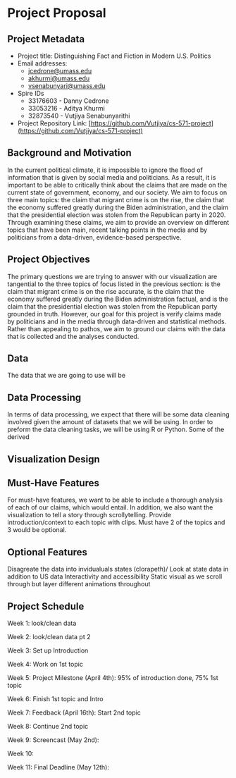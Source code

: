 # Project Proposal

## Project Metadata

- Project title: Distinguishing Fact and Fiction in Modern U.S. Politics
- Email addresses:
  - jcedrone@umass.edu
  - akhurmi@umass.edu
  - vsenabunyari@umass.edu
- Spire IDs
  - 33176603 - Danny Cedrone
  - 33053216 - Aditya Khurmi
  - 32873540 - Vutjiya Senabunyarithi
- Project Repository Link: [https://github.com/Vutjiya/cs-571-project](https://github.com/Vutjiya/cs-571-project)

## Background and Motivation

In the current political climate, it is impossible to ignore the flood of information that is given by social media and politicians. As a result, it is important to be able to critically think about the claims that are made on the current state of government, economy, and our society. We aim to focus on three main topics: the claim that migrant crime is on the rise, the claim that the economy suffered greatly during the Biden administration, and the claim that the presidential election was stolen from the Republican party in 2020. Through examining these claims, we aim to provide an overview on different topics that have been main, recent talking points in the media and by politicians from a data-driven, evidence-based perspective.

## Project Objectives

The primary questions we are trying to answer with our visualization are tangential to the three topics of focus listed in the previous section: is the claim that migrant crime is on the rise accurate, is the claim that the economy suffered greatly during the Biden administration factual, and is the claim that the presidential election was stolen from the Republican party grounded in truth. However, our goal for this project is verify claims made by politicians and in the media through data-driven and statistical methods. Rather than appealing to pathos, we aim to ground our claims with the data that is collected and the analyses conducted.

## Data

The data that we are going to use will be 

## Data Processing

In terms of data processing, we expect that there will be some data cleaning involved given the amount of datasets that we will be using. In order to preform the data cleaning tasks, we will be using R or Python. Some of the derived

## Visualization Design

## Must-Have Features

For must-have features, we want to be able to include a thorough analysis of each of our claims, which would entail. In addition, we also want the visualization to tell a story through scrollytelling. Provide introduction/context to each topic with clips. Must have 2 of the topics and 3 would be optional. 

## Optional Features

Disagreate the data into invidualuals states (clorapeth)/ Look at state data in addition to US data
Interactivity and accessibility
Static visual as we scroll through but layer different animations throughout

## Project Schedule

Week 1: look/clean data

Week 2: look/clean data pt 2

Week 3: Set up Introduction

Week 4: Work on 1st topic

Week 5: Project Milestone (April 4th): 95% of introduction done, 75% 1st topic

Week 6: Finish 1st topic and Intro

Week 7: Feedback (April 16th): Start 2nd topic

Week 8: Continue 2nd topic

Week 9: Screencast (May 2nd):

Week 10:

Week 11: Final Deadline (May 12th):
